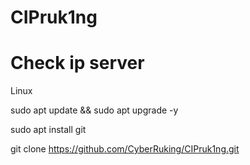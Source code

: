 # CIPruk1ng


# Check ip server

Linux

sudo apt update && sudo apt upgrade -y

sudo apt install git

git clone https://github.com/CyberRuking/CIPruk1ng.git


